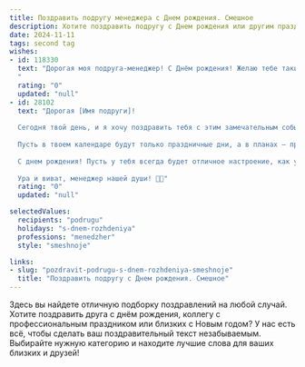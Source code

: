 ```yaml
---
title: Поздравить подругу менеджера c Днем рождения. Смешное
description: Хотите поздравить подругу c Днем рождения или другим праздником? Наш ИИ создаст незабываемое поздравление, а вы обязательно выделитесь среди других.  
date: 2024-11-11
tags: second tag
wishes:
- id: 118330
  text: "Дорогая моя подруга-менеджер! С Днём рождения! Желаю тебе таких годовых отчётов, которые сами себя заполняют, таких подчиненных, которые читают мысли, и такого количества выходных, что ты забудешь, что такое рабочая неделя!  Пусть твой бюджет всегда будет  в плюсе, а настроение – выше облаков!  Короче,  живи ярко,  как  богатый  и  счастливый  единорожка-начальник!
  "
  rating: "0"
  updated: "null"
- id: 28102
  text: "Дорогая [Имя подруги]!
  
  Сегодня твой день, и я хочу поздравить тебя с этим замечательным событием! Как настоящий менеджер, ты умеешь организовать даже свою собственную вечеринку лучше, чем многие компании проводят свои корпоративы. Желаю, чтобы в твоей жизни было столько же успехов, сколько у тебя проектов — а это, поверь, не так просто!
  
  Пусть в твоем календаре будут только праздничные дни, а в планах — приключения, которые не требуют отчетов и сводок! Желаю, чтобы каждый твой рабочий день проходил с кофе, улыбками и минимумом задач. А еще пусть клиенты всегда кидаются комплиментами, как «Лучший менеджер года» и «Забудьте про кризис — она справится!».
  
  С днем рождения! Пусть у тебя всегда будет отличное настроение, как у хорошо отлаженного механизма, и пусть твой жизненный баланс будет идеален, как KPI!
  
  Ура и виват, менеджер нашей души! 🎉🎈"
  rating: "0"
  updated: "null"

selectedValues:
  recipients: "podrugu"
  holidays: "s-dnem-rozhdeniya"
  professions: "menedzher"
  style: "smeshnoje"

links:
- slug: "pozdravit-podrugu-s-dnem-rozhdeniya-smeshnoje"
  title: "Поздравить подругу c Днем рождения. Смешное"
---
```


Здесь вы найдете отличную подборку поздравлений на любой случай.
Хотите поздравить друга с днём рождения, коллегу с профессиональным праздником или близких с Новым годом? У нас есть всё, чтобы сделать ваш поздравительный текст незабываемым. Выбирайте нужную категорию и находите лучшие слова для ваших близких и друзей!
